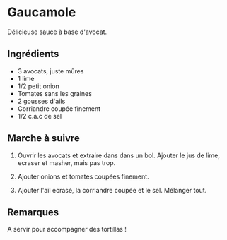 # Gaucamole

Délicieuse sauce à base d'avocat.

## Ingrédients

* 3 avocats, juste mûres
* 1 lime
* 1/2 petit onion
* Tomates sans les graines
* 2 gousses d'ails
* Corriandre coupée finement
* 1/2 c.a.c de sel

## Marche à suivre

1. Ouvrir les avocats et extraire dans dans un bol. Ajouter le jus de lime,
   ecraser et masher, mais pas trop.

2. Ajouter onions et tomates coupées finement.

3. Ajouter l'ail ecrasé, la corriandre coupée et le sel. Mélanger tout.

## Remarques

A servir pour accompagner des tortillas !
